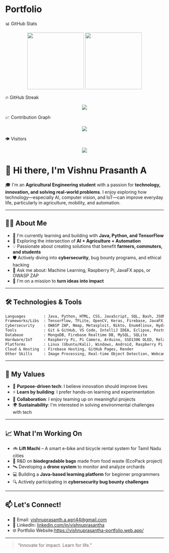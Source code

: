 # Portfolio
📊 GitHub Stats
<p align="center"> <img src="https://github-readme-stats.vercel.app/api?username=VishnuPrasanth-A&show_icons=true&theme=radical&count_private=true" height="180" /> <img src="https://github-readme-stats.vercel.app/api/top-langs/?username=VishnuPrasanth-A&layout=compact&theme=radical" height="180" /> </p>
🔥 GitHub Streak
<p align="center"> <img src="https://github-readme-streak-stats.herokuapp.com/?user=VishnuPrasanth-A&theme=radical" /> </p>
📈 Contribution Graph
<p align="center"> <img src="https://github-readme-activity-graph.vercel.app/graph?username=VishnuPrasanth-A&theme=react-dark&hide_border=true" /> </p>
👁️ Visitors
<p align="center"> <img src="https://komarev.com/ghpvc/?username=VishnuPrasanth-A&label=Profile%20views&color=0e75b6&style=flat" /> </p>

# 👋 Hi there, I'm Vishnu Prasanth A

🎓 I'm an **Agricultural Engineering student** with a passion for **technology, innovation, and solving real-world problems**. I enjoy exploring how technology—especially AI, computer vision, and IoT—can improve everyday life, particularly in agriculture, mobility, and automation.

---

## 👨‍💻 About Me

- 🌱 I'm currently learning and building with **Java, Python, and TensorFlow**
- 🔭 Exploring the intersection of **AI + Agriculture + Automation**
- 💡 Passionate about creating solutions that benefit **farmers, commuters, and students**
- 🛡️ Actively diving into **cybersecurity**, bug bounty programs, and ethical hacking
- 💬 Ask me about: Machine Learning, Raspberry Pi, JavaFX apps, or OWASP ZAP
- 🧠 I'm on a mission to **turn ideas into impact**

---

## 🛠️ Technologies & Tools

```txt
Languages        : Java, Python, HTML, CSS, JavaScript, SQL, Bash, JSON, XML
Frameworks/Libs  : TensorFlow, TFLite, OpenCV, Keras, Firebase, JavaFX, NumPy, Pandas, Matplotlib
Cybersecurity    : OWASP ZAP, Nmap, Metasploit, Nikto, Enum4linux, Hydra, CVSS Scoring
Tools            : Git & GitHub, VS Code, IntelliJ IDEA, Eclipse, Postman, Wireshark
Database         : MongoDB, Firebase Realtime DB, MySQL, SQLite
Hardware/IoT     : Raspberry Pi, Pi Camera, Arduino, SSD1306 OLED, Relay Module, DHT11/22
Platforms        : Linux (Ubuntu/Kali), Windows, Android, Raspberry Pi OS
Cloud & Hosting  : Firebase Hosting, GitHub Pages, Render
Other Skills     : Image Processing, Real-time Object Detection, Webcam Integration, Ethical Hacking Basics
```
---

## 🌟 My Values

* 💚 **Purpose-driven tech**: I believe innovation should improve lives
* ⚡ **Learn by building**: I prefer hands-on learning and experimentation
* 🤝 **Collaboration**: I enjoy teaming up on meaningful projects
* 🌍 **Sustainability**: I'm interested in solving environmental challenges with tech

---

## 📈 What I'm Working On

* 🚲 **Lift Machi** – A smart e-bike and bicycle rental system for Tamil Nadu cities
* 🧪 R\&D on **biodegradable bags** made from food waste (EcoPack project)
* 🛰️ Developing a **drone system** to monitor and analyze orchards
* 💻 Building a **Java-based learning platform** for beginner programmers
* 🔍 Actively participating in **cybersecurity bug bounty challenges**

---

## 📫 Let's Connect!

* 📧 Email: [vishnuprasanth.a.agri44@gmail.com](mailto:vishnuprasanth.a.agri44@gmail.com)
* 💼 LinkedIn: [linkedin.com/in/vishnuprasantha](https://linkedin.com/in/vishnuprasantha1) 
* 🌐 Portfolio Website:https://vishnuprasantha-portfolio.web.app/

---

> “Innovate for impact. Learn for life.”
